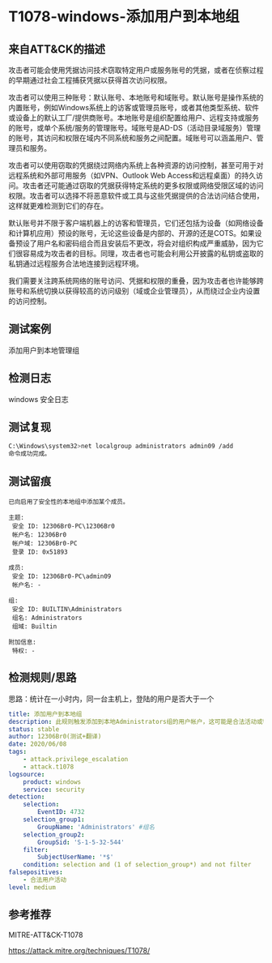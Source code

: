 # T1078-windows-添加用户到本地组

## 来自ATT&CK的描述

攻击者可能会使用凭据访问技术窃取特定用户或服务账号的凭据，或者在侦察过程的早期通过社会工程捕获凭据以获得首次访问权限。

攻击者可以使用三种账号：默认账号、本地账号和域账号。默认账号是操作系统的内置账号，例如Windows系统上的访客或管理员账号，或者其他类型系统、软件或设备上的默认工厂/提供商账号。本地账号是组织配置给用户、远程支持或服务的账号，或单个系统/服务的管理账号。域账号是AD-DS（活动目录域服务）管理的账号，其访问和权限在域内不同系统和服务之间配置。域账号可以涵盖用户、管理员和服务。

攻击者可以使用窃取的凭据绕过网络内系统上各种资源的访问控制，甚至可用于对远程系统和外部可用服务（如VPN、Outlook Web Access和远程桌面）的持久访问。攻击者还可能通过窃取的凭据获得特定系统的更多权限或网络受限区域的访问权限。攻击者可以选择不将恶意软件或工具与这些凭据提供的合法访问结合使用，这样就更难检测到它们的存在。

默认账号并不限于客户端机器上的访客和管理员，它们还包括为设备（如网络设备和计算机应用）预设的账号，无论这些设备是内部的、开源的还是COTS。如果设备预设了用户名和密码组合而且安装后不更改，将会对组织构成严重威胁，因为它们很容易成为攻击者的目标。同理，攻击者也可能会利用公开披露的私钥或盗取的私钥通过远程服务合法地连接到远程环境。

我们需要关注跨系统网络的账号访问、凭据和权限的重叠，因为攻击者也许能够跨账号和系统切换以获得较高的访问级别（域或企业管理员），从而绕过企业内设置的访问控制。

## 测试案例

添加用户到本地管理组

## 检测日志

windows 安全日志

## 测试复现

```bash
C:\Windows\system32>net localgroup administrators admin09 /add
命令成功完成。
```

## 测试留痕

```log
已向启用了安全性的本地组中添加某个成员。

主题:
 安全 ID: 12306Br0-PC\12306Br0
 帐户名: 12306Br0
 帐户域: 12306Br0-PC
 登录 ID: 0x51893

成员:
 安全 ID: 12306Br0-PC\admin09
 帐户名: -

组:
 安全 ID: BUILTIN\Administrators
 组名: Administrators
 组域: Builtin

附加信息:
 特权: -
```

## 检测规则/思路

思路：统计在一小时内，同一台主机上，登陆的用户是否大于一个

```yml
title: 添加用户到本地组
description: 此规则触发添加到本地Administrators组的用户帐户，这可能是合法活动或特权升级活动的标志。
status: stable
author: 12306Br0(测试+翻译)
date: 2020/06/08
tags:
    - attack.privilege_escalation
    - attack.t1078
logsource:
    product: windows
    service: security
detection:
    selection:
        EventID: 4732
    selection_group1:
        GroupName: 'Administrators' #组名
    selection_group2:
        GroupSid: 'S-1-5-32-544'
    filter:
        SubjectUserName: '*$'
    condition: selection and (1 of selection_group*) and not filter
falsepositives:
    - 合法用户活动
level: medium
```

## 参考推荐

MITRE-ATT&CK-T1078

<https://attack.mitre.org/techniques/T1078/>
